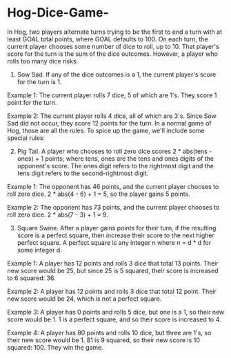 # Hog-Dice-Game-
In Hog, two players alternate turns trying to be the first to end a turn with at least GOAL total points, where GOAL defaults to 100. On each turn, the current player chooses some number of dice to roll, up to 10. That player's score for the turn is the sum of the dice outcomes. However, a player who rolls too many dice risks:

1. Sow Sad. If any of the dice outcomes is a 1, the current player's score for the turn is 1.

Example 1: The current player rolls 7 dice, 5 of which are 1's. They score 1 point for the turn.

Example 2: The current player rolls 4 dice, all of which are 3's. Since Sow Sad did not occur, they score 12 points for the turn.
In a normal game of Hog, those are all the rules. To spice up the game, we'll include some special rules:

2. Pig Tail. A player who chooses to roll zero dice scores 2 * abs(tens - ones) + 1 points; where tens, ones are the tens and ones digits of the opponent's score. The ones digit refers to the rightmost digit and the tens digit refers to the second-rightmost digit.

Example 1: The opponent has 46 points, and the current player chooses to roll zero dice. 2 * abs(4 - 6) + 1 = 5, so the player gains 5 points.

Example 2: The opponent has 73 points, and the current player chooses to roll zero dice. 2 * abs(7 - 3) + 1 = 9.

3. Square Swine. After a player gains points for their turn, if the resulting score is a perfect square, then increase their score to the next higher perfect square. A perfect square is any integer n where n = d * d for some integer d.

Example 1: A player has 12 points and rolls 3 dice that total 13 points. Their new score would be 25, but since 25 is 5 squared, their score is increased to 6 squared: 36.

Example 2: A player has 12 points and rolls 3 dice that total 12 point. Their new score would be 24, which is not a perfect square.

Example 3: A player has 0 points and rolls 5 dice, but one is a 1, so their new score would be 1. 1 is a perfect square, and so their score is increased to 4.

Example 4: A player has 80 points and rolls 10 dice, but three are 1's, so their new score would be 1. 81 is 9 squared, so their new score is 10 squared: 100. They win the game.
